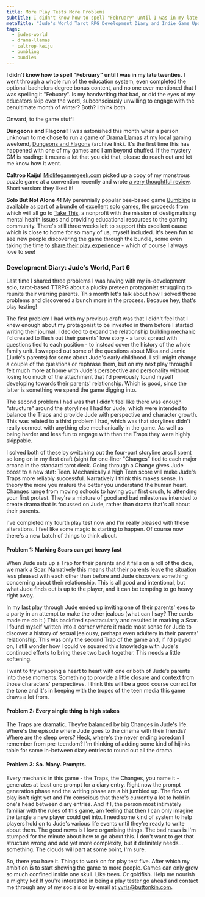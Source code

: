 ```yaml
---
title: More Play Tests More Problems
subtitle: I didn't know how to spell "February" until I was in my late twenties.
metaTitle: "Jude's World Tarot RPG Development Diary and Indie Game Updates"
tags:
  - judes-world
  - drama-llamas
  - caltrop-kaiju
  - bumbling
  - bundles
---
```


<p>
    <b>I didn't know how to spell "February" until I was in my late twenties.</b> I went through a whole run of the education system, even completed the optional bachelors degree bonus content, and no one ever mentioned that I was spelling it "Febuary". Is my handwriting that bad, or did the eyes of my educators skip over the word, subconsciously unwilling to engage with the penultimate month of winter? Both? I think both.
</p><p>
    Onward, to the game stuff!
</p><p>
    <b>Dungeons and Flagons!</b> I was astonished this month when a person unknown to me chose to run a game of <a href="https://buttonkin.itch.io/drama-llamas" target="_blank">Drama Llamas</a> at my local gaming weekend, <a href="https://web.archive.org/web/20220214193948/https://dungeonsandflagons.co.uk/all-dayer" target="_blank">Dungeons and Flagons</a> (archive link). It's the first time this has happened with one of my games and I am beyond chuffed. If the mystery GM is reading: it means a lot that you did that, please do reach out and let me know how it went.
</p><p>
    <b>Caltrop Kaiju!</b> <a href="http://midlifegamergeek.com/" target="_blank">Midlifegamergeek.com</a> picked up a copy of my monstrous puzzle game at a convention recently and wrote <a href="http://midlifegamergeek.com/2024/02/11/tabletop-game-review-caltrop-kaiju/" target="_blank">a very thoughtful review</a>. Short version: they liked it!
</p><p>
    <b>Solo But Not Alone 4!</b> My perennially popular bee-based game <a href="https://buttonkin.itch.io/bumbling" target="_blank">Bumbling</a> is available as part of <a href="https://itch.io/b/2256/solo-but-not-alone-4" target="_blank">a bundle of excellent solo games</a>, the proceeds from which will all go to <a href="https://www.takethis.org/" target="_blank">Take This</a>, a nonprofit with the mission of destigmatising mental health issues and providing educational resources to the gaming community. There's still three weeks left to support this excellent cause which is close to home for so many of us, myself included. It's been fun to see new people discovering the game through the bundle, some even taking the time to <a href="https://youtu.be/1ZQ158Yx9tU" target="_blank">share their play experience</a> - which of course I always love to see!
</p>
<h3>Development Diary: Jude's World, Part 6</h3>
<p>
    Last time I shared three problems I was having with my in-development solo, tarot-based TTRPG about a plucky preteen protagonist struggling to reunite their warring parents. This month let's talk about how I solved those problems and discovered a bunch more in the process. Because hey, that's play testing!
</p><p>
    The first problem I had with my previous draft was that I didn't feel that I knew enough about my protagonist to be invested in them before I started writing their journal. I decided to expand the relationship building mechanic I'd created to flesh out their parents' love story - a tarot spread with questions tied to each position - to instead cover the history of the whole family unit. I swapped out some of the questions about Mika and Jamie (Jude's parents) for some about Jude's early childhood. I still might change a couple of the questions or rephrase them, but on my next play through I felt much more at home with Jude's perspective and personality without losing too much of the attachment that I'd previously found myself developing towards their parents' relationship. Which is good, since the latter is something we spend the game digging into.
</p><p>
    The second problem I had was that I didn't feel like there was enough "structure" around the storylines I had for Jude, which were intended to balance the Traps and provide Jude with perspective and character growth. This was related to a third problem I had, which was that storylines didn't really connect with anything else mechanically in the game. As well as being harder and less fun to engage with than the Traps they were highly skippable.
</p><p>
    I solved both of these by switching out the four-part storyline arcs I spent so long on in my first draft (sigh) for one-liner "Changes" tied to each major arcana in the standard tarot deck. Going through a Change gives Jude boost to a new stat: Teen. Mechanically a high Teen score will make Jude's Traps more reliably successful. Narratively I think this makes sense. In theory the more you mature the better you understand the human heart. Changes range from moving schools to having your first crush, to attending your first protest. They're a mixture of good and bad milestones intended to create drama that is focussed on Jude, rather than drama that's all about their parents.
</p><p>
    I've completed my fourth play test now and I'm really pleased with these alterations. I feel like some magic is starting to happen. Of course now there's a new batch of things to think about.
</p>
<h4>Problem 1: Marking Scars can get heavy fast</h4>
<p>
    When Jude sets up a Trap for their parents and it fails on a roll of the dice, we mark a Scar. Narratively this means that their parents leave the situation less pleased with each other than before and Jude discovers something concerning about their relationship. This is all good and intentional, but what Jude finds out is up to the player, and it can be tempting to go heavy right away.
</p><p>
    In my last play through Jude ended up inviting one of their parents' exes to a party in an attempt to make the other jealous (what can I say? The cards made me do it.) This backfired spectacularly and resulted in marking a Scar. I found myself written into a corner where it made most sense for Jude to discover a history of sexual jealousy, perhaps even adultery in their parents' relationship. This was only the second Trap of the game and, if I'd played on, I still wonder how I could've squared this knowledge with Jude's continued efforts to bring these two back together. This needs a little softening.
</p><p>
    I want to try wrapping a heart to heart with one or both of Jude's parents into these moments. Something to provide a little closure and context from those characters' perspectives. I think this will be a good course correct for the tone and it's in keeping with the tropes of the teen media this game draws a lot from.
</p>
<h4>Problem 2: Every single thing is high stakes</h4>
<p>
    The Traps are dramatic. They're balanced by big Changes in Jude's life. Where's the episode where Jude goes to the cinema with their friends? Where are the sleep overs? Heck, where's the never ending boredom I remember from pre-teendom? I'm thinking of adding some kind of hijinks table for some in-between diary entries to round out all the drama.
</p>
<h4>Problem 3: So. Many. Prompts.</h4>
<p>
    Every mechanic in this game - the Traps, the Changes, you name it - generates at least one prompt for a diary entry. Right now the prompt generation phase and the writing phase are a bit jumbled up. The flow of play isn't right yet and I'm conscious that there's currently a lot to hold in one's head between diary entries. And if I, the person most intimately familiar with the rules of this game, am feeling that then I can only imagine the tangle a new player could get into. I need some kind of system to help players hold on to Jude's various life events until they're ready to write about them. The good news is I love organising things. The bad news is I'm stumped for the minute about how to go about this. I don't want to get that structure wrong and add yet more complexity, but it definitely needs... something. The clouds will part at some point, I'm sure.
</p><p>
    So, there you have it. Things to work on for play test five. After which my ambition is to start showing the game to more people. Games can only grow so much confined inside one skull. Like trees. Or goldfish. Help me nourish a mighty koi! If you're interested in being a play tester go ahead and contact me through any of my socials or by email at <a href="mailto:yvris@buttonkin.com">yvris@buttonkin.com</a>.
</p>
